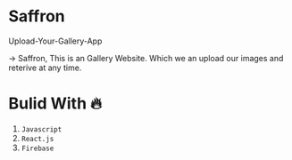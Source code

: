 # Saffron

  Upload-Your-Gallery-App
  
  -> Saffron, This is an Gallery Website. Which we an upload our images and reterive at any time. 
  

# Bulid With 🔥

  1. `Javascript`
  2. `React.js`
  3. `Firebase`
